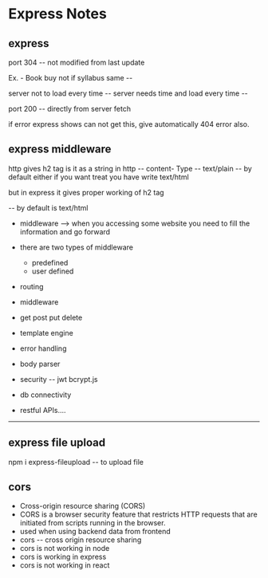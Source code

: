 # Express Notes

## express

port 304 -- not modified from last update

Ex. - Book buy not if syllabus same  --

server not to load every time -- server needs time and load every time --

port 200 -- directly from server fetch

if error express shows can not get this, give automatically 404 error also.

## express middleware

http gives h2 tag is it as a string in http -- content- Type -- text/plain -- by default either if you want treat you have write text/html

but in express it gives proper working of h2 tag

-- by default is text/html

- middleware --> when you accessing some website you need to fill the information and go forward
- there are two types of middleware
  - predefined
  - user defined

- routing
- middleware
- get post put delete
- template engine
- error handling
- body parser
- security -- jwt bcrypt.js
- db connectivity
- restful APIs....

---

## express file upload

npm i express-fileupload -- to upload file

## cors

- Cross-origin resource sharing (CORS)
- CORS  is a browser security feature that restricts HTTP requests that are initiated from scripts running in the browser.
- used when using backend data from frontend
- cors -- cross origin resource sharing
- cors is not working in node
- cors is working in express
- cors is not working in react
